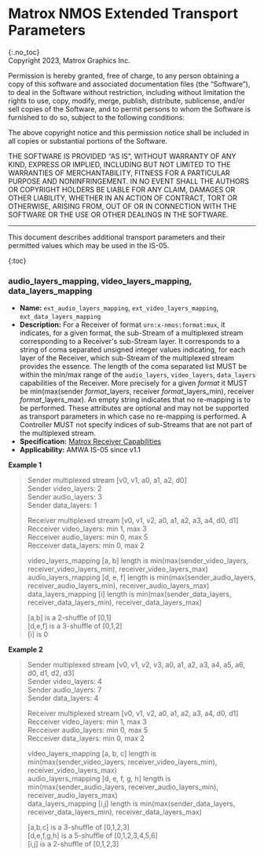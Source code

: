 # Matrox NMOS Extended Transport Parameters
{:.no_toc}  
Copyright 2023, Matrox Graphics Inc.

Permission is hereby granted, free of charge, to any person obtaining a copy of this software and associated documentation files (the “Software”), to deal in the Software without restriction, including without limitation the rights to use, copy, modify, merge, publish, distribute, sublicense, and/or sell copies of the Software, and to permit persons to whom the Software is furnished to do so, subject to the following conditions:

The above copyright notice and this permission notice shall be included in all copies or substantial portions of the Software.

THE SOFTWARE IS PROVIDED “AS IS”, WITHOUT WARRANTY OF ANY KIND, EXPRESS OR IMPLIED, INCLUDING BUT NOT LIMITED TO THE WARRANTIES OF MERCHANTABILITY, FITNESS FOR A PARTICULAR PURPOSE AND NONINFRINGEMENT. IN NO EVENT SHALL THE AUTHORS OR COPYRIGHT HOLDERS BE LIABLE FOR ANY CLAIM, DAMAGES OR OTHER LIABILITY, WHETHER IN AN ACTION OF CONTRACT, TORT OR OTHERWISE, ARISING FROM, OUT OF OR IN CONNECTION WITH THE SOFTWARE OR THE USE OR OTHER DEALINGS IN THE SOFTWARE.
  
---
  
This document describes additional transport parameters and their permitted values which may be used in the IS-05.

{:toc}

### audio_layers_mapping, video_layers_mapping, data_layers_mapping
- **Name:** `ext_audio_layers_mapping`, `ext_video_layers_mapping`, `ext_data_layers_mapping`
- **Description:** For a Receiver of format `urn:x-nmos:format:mux`, it indicates, for a given format, the sub-Stream of a multiplexed stream corresponding to a Receiver's sub-Stream layer. It corresponds to a string of coma separated unsigned integer values indicating, for each layer of the Receiver, which sub-Stream of the multiplexed stream provides the essence. The length of the coma separated list MUST be within the min/max range of the `audio_layers`, `video_layers`, `data_layers` capabilities of the Receiver. More precisely for a given *format* it MUST be min(max(sender *format*_layers, receiver *format*_layers_min), receiver *format*_layers_max). An empty string indicates that no re-mapping is to be performed. These attributes are optional and may not be supported as transport parameters in which case no re-mapping is performed. A Controller MUST not specify indices of sub-Streams that are not part of the multiplexed stream.
- **Specification:** [Matrox Receiver Capabilities](https://github.com/alabou/NMOS-MatroxOnly/blob/main/ReceiverCapabilities.md)
- **Applicability:** AMWA IS-05 since v1.1

**Example 1**
>
>Sender multiplexed stream [v0, v1, a0, a1, a2, d0]  
>Sender video_layers: 2  
>Sender audio_layers: 3  
>Sender data_layers: 1  
>
>Receiver multiplexed stream [v0, v1, v2, a0, a1, a2, a3, a4, d0, d1]   
>Recceiver video_layers: min 1, max 3  
>Recceiver audio_layers: min 0, max 5  
>Recceiver data_layers: min 0, max 2  
>
>video_layers_mapping [a, b]   length is min(max(sender_video_layers, receiver_video_layers_min), receiver_video_layers_max)  
>audio_layers_mapping [d, e, f] length is min(max(sender_audio_layers, receiver_audio_layers_min), receiver_audio_layers_max)  
>data_layers_mapping [i] length is min(max(sender_data_layers, receiver_data_layers_min), receiver_data_layers_max)  
>
>[a,b] is a 2-shuffle of [0,1]  
>[d,e,f] is a 3-shuffle of [0,1,2]  
>[i] is 0  

**Example 2**
>
>Sender multiplexed stream [v0, v1, v2, v3, a0, a1, a2, a3, a4, a5, a6, d0, d1, d2, d3]  
>Sender video_layers: 4  
>Sender audio_layers: 7  
>Sender data_layers: 4  
>
>Receiver multiplexed stream [v0, v1, v2, a0, a1, a2, a3, a4, d0, d1]  
>Recceiver video_layers: min 1, max 3  
>Recceiver audio_layers: min 0, max 5  
>Recceiver data_layers: min 0, max 2  
>
>video_layers_mapping [a, b, c]   length is min(max(sender_video_layers, receiver_video_layers_min), receiver_video_layers_max)  
>audio_layers_mapping [d, e, f, g, h] length is min(max(sender_audio_layers, receiver_audio_layers_min), receiver_audio_layers_max)  
>data_layers_mapping [i,j] length is min(max(sender_data_layers, receiver_data_layers_min), receiver_data_layers_max)  
>
>[a,b,c] is a 3-shuffle of [0,1,2,3]  
>[d,e,f,g,h] is a 5-shuffle of [0,1,2,3,4,5,6]  
>[i,j] is a 2-shuffle of [0,1,2,3]  

